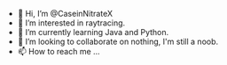 - 👋 Hi, I’m @CaseinNitrateX
- 👀 I’m interested in raytracing.
- 🌱 I’m currently learning Java and Python.
- 💞️ I’m looking to collaborate on nothing, I'm still a noob.
- 📫 How to reach me ...

<!---
CaseinNitrateX/CaseinNitrateX is a ✨ special ✨ repository because its `README.md` (this file) appears on your GitHub profile.
You can click the Preview link to take a look at your changes.
--->
